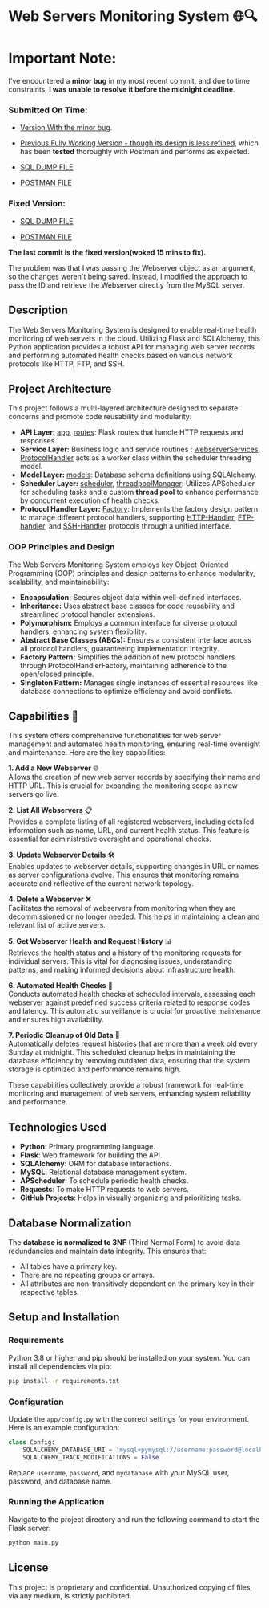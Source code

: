 
# Web Servers Monitoring System 🌐🔍


# Important Note:


I've encountered a **minor bug** in my most recent commit, and due to time constraints, **I was unable to resolve it before the midnight deadline**.

### Submitted On Time:

* [Version With the minor bug](https://github.com/orelz890/Web_Servers_Health_Monitor/tree/a772df2feb9cea6e24b0a9046a6227dc59406b54).

* [Previous Fully Working Version - though its design is less refined](https://github.com/orelz890/Web_Servers_Health_Monitor/tree/fe2efb446ba311ed28a71ab00335bb04ffcd5c4f), which has been **tested** thoroughly with Postman and performs as expected.

* [SQL DUMP FILE](results/submittedOnTime/Dump20240420.sql)

* [POSTMAN FILE](results/submittedOnTime/Health%20Check%20Webserver%20API.postman_collection.json)


### Fixed Version:

* [SQL DUMP FILE](results/fixedVersion/Dump20240425.sql)

* [POSTMAN FILE](results/fixedVersion/Health%20Check%20Webserver%20API.postman_collection2.json)


**The last commit is the fixed version(woked 15 mins to fix).**

The problem was that I was passing the Webserver object as an argument, so the changes weren't being saved. Instead, I modified the approach to pass the ID and retrieve the Webserver directly from the MySQL server.


## Description
The Web Servers Monitoring System is designed to enable real-time health monitoring of web servers in the cloud. Utilizing Flask and SQLAlchemy, this Python application provides a robust API for managing web server records and performing automated health checks based on various network protocols like HTTP, FTP, and SSH.




## Project Architecture
This project follows a multi-layered architecture designed to separate concerns and promote code reusability and modularity:
- **API Layer:** [app](app/app.py), [routes](api/routes.py): Flask routes that handle HTTP requests and responses.
- **Service Layer:** Business logic and service routines : [webserverServices](services/webserverServices.py), [ProtocolHandler](services/ProtocolHandler.py) acts as a worker class within the scheduler threading model.
- **Model Layer:** [models](models/models.py): Database schema definitions using SQLAlchemy.
- **Scheduler Layer:** [scheduler](scheduler/scheduler.py), [threadpoolManager](scheduler/threadpoolManager.py): Utilizes APScheduler for scheduling tasks and a custom **thread pool** to enhance performance by concurrent execution of health checks.
- **Protocol Handler Layer:** [Factory](services/protocolHandlerFactory.py): Implements the factory design pattern to manage different protocol handlers, supporting [HTTP-Handler](services/HTTPSchedulerService.py), [FTP-handler](services/FTPSchedulerService.py), and [SSH-Handler](services/SSHSchedulerService.py) protocols through a unified interface.


### OOP Principles and Design
The Web Servers Monitoring System employs key Object-Oriented Programming (OOP) principles and design patterns to enhance modularity, scalability, and maintainability:

- **Encapsulation:** Secures object data within well-defined interfaces.<br>
- **Inheritance:** Uses abstract base classes for code reusability and streamlined protocol handler extensions.<br>
- **Polymorphism:** Employs a common interface for diverse protocol handlers, enhancing system flexibility.<br>
- **Abstract Base Classes (ABCs):** Ensures a consistent interface across all protocol handlers, guaranteeing implementation integrity.<br>
- **Factory Pattern:** Simplifies the addition of new protocol handlers through ProtocolHandlerFactory, maintaining adherence to the open/closed principle.<br>
- **Singleton Pattern:** Manages single instances of essential resources like database connections to optimize efficiency and avoid conflicts.


## Capabilities 🚀
This system offers comprehensive functionalities for web server management and automated health monitoring, ensuring real-time oversight and maintenance. Here are the key capabilities:

**1. Add a New Webserver** 🌐<br>
Allows the creation of new web server records by specifying their name and HTTP URL. This is crucial for expanding the monitoring scope as new servers go live.

**2. List All Webservers** 📋<br>
Provides a complete listing of all registered webservers, including detailed information such as name, URL, and current health status. This feature is essential for administrative oversight and operational checks.

**3. Update Webserver Details** 🛠️<br>
Enables updates to webserver details, supporting changes in URL or names as server configurations evolve. This ensures that monitoring remains accurate and reflective of the current network topology.

**4. Delete a Webserver** ❌<br>
Facilitates the removal of webservers from monitoring when they are decommissioned or no longer needed. This helps in maintaining a clean and relevant list of active servers.

**5. Get Webserver Health and Request History** 📊<br>
Retrieves the health status and a history of the monitoring requests for individual servers. This is vital for diagnosing issues, understanding patterns, and making informed decisions about infrastructure health.

**6. Automated Health Checks** 🏥<br>
Conducts automated health checks at scheduled intervals, assessing each webserver against predefined success criteria related to response codes and latency. This automatic surveillance is crucial for proactive maintenance and ensures high availability.

**7. Periodic Cleanup of Old Data** 🧹<br>
Automatically deletes request histories that are more than a week old every Sunday at midnight. This scheduled cleanup helps in maintaining the database efficiency by removing outdated data, ensuring that the system storage is optimized and performance remains high.


These capabilities collectively provide a robust framework for real-time monitoring and management of web servers, enhancing system reliability and performance.


## Technologies Used
- **Python**: Primary programming language.
- **Flask**: Web framework for building the API.
- **SQLAlchemy**: ORM for database interactions.
- **MySQL**: Relational database management system.
- **APScheduler**: To schedule periodic health checks.
- **Requests**: To make HTTP requests to web servers.
- **GitHub Projects**: Helps in visually organizing and prioritizing tasks.


## Database Normalization
The **database is normalized to 3NF** (Third Normal Form) to avoid data redundancies and maintain data integrity. This ensures that:
- All tables have a primary key.
- There are no repeating groups or arrays.
- All attributes are non-transitively dependent on the primary key in their respective tables.





## Setup and Installation


### Requirements
Python 3.8 or higher and pip should be installed on your system. You can install all dependencies via pip:
```bash
pip install -r requirements.txt
```

### Configuration
Update the `app/config.py` with the correct settings for your environment. Here is an example configuration:
```python
class Config:
    SQLALCHEMY_DATABASE_URI = 'mysql+pymysql://username:password@localhost/mydatabase'
    SQLALCHEMY_TRACK_MODIFICATIONS = False
```
Replace `username`, `password`, and `mydatabase` with your MySQL user, password, and database name.

### Running the Application
Navigate to the project directory and run the following command to start the Flask server:
```bash
python main.py
```

<!-- ## API Usage
Refer to the included Postman collection (`Web_Servers_Monitoring_System.postman_collection.json`) to explore and test the API endpoints. This collection provides pre-configured requests for adding, retrieving, updating, and deleting web server records, as well as fetching their health statuses and request histories. -->

## License
This project is proprietary and confidential. Unauthorized copying of files, via any medium, is strictly prohibited.